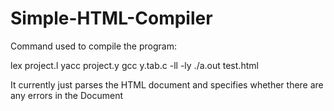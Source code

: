 # Simple-HTML-Compiler

Command used to compile the program:

lex project.l
yacc project.y
gcc y.tab.c -ll -ly
./a.out test.html

It currently just parses the HTML document and specifies whether there are any errors in the Document
